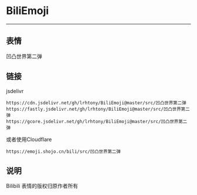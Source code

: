 # BiliEmoji
---
## 表情
凹凸世界第二弹
## 链接
jsdelivr
```
https://cdn.jsdelivr.net/gh/lrhtony/BiliEmoji@master/src/凹凸世界第二弹
https://fastly.jsdelivr.net/gh/lrhtony/BiliEmoji@master/src/凹凸世界第二弹
https://gcore.jsdelivr.net/gh/lrhtony/BiliEmoji@master/src/凹凸世界第二弹
```
或者使用Cloudflare
```
https://emoji.shojo.cn/bili/src/凹凸世界第二弹
```
## 说明
Bilibili 表情的版权归原作者所有
